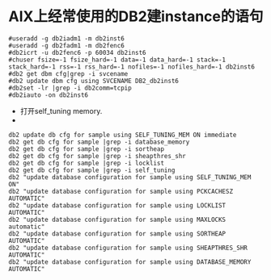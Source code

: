 # AIX上经常使用的DB2建instance的语句 

    

    #useradd -g db2iadm1 -m db2inst6
    #useradd -g db2fadm1 -m db2fenc6
    #db2icrt -u db2fenc6 -p 60034 db2inst6
    #chuser fsize=-1 fsize_hard=-1 data=-1 data_hard=-1 stack=-1 stack_hard=-1 rss=-1 rss_hard=-1 nofiles=-1 nofiles_hard=-1 db2inst6
    #db2 get dbm cfg|grep -i svcename
    #db2 update dbm cfg using SVCENAME DB2_db2inst6
    #db2set -lr |grep -i db2comm=tcpip
    #db2iauto -on db2inst6


- 打开self_tuning memory. 
- 

    

    db2 update db cfg for sample using SELF_TUNING_MEM ON immediate
    db2 get db cfg for sample |grep -i database_memory
    db2 get db cfg for sample |grep -i sortheap
    db2 get db cfg for sample |grep -i sheapthres_shr
    db2 get db cfg for sample |grep -i locklist
    db2 get db cfg for sample |grep -i self_tuning
    db2 "update database configuration for sample using SELF_TUNING_MEM ON"
    db2 "update database configuration for sample using PCKCACHESZ AUTOMATIC"
    db2 "update database configuration for sample using LOCKLIST AUTOMATIC"
    db2 "update database configuration for sample using MAXLOCKS automatic"
    db2 "update database configuration for sample using SORTHEAP AUTOMATIC"
    db2 "update database configuration for sample using SHEAPTHRES_SHR AUTOMATIC"
    db2 "update database configuration for sample using DATABASE_MEMORY AUTOMATIC"

    